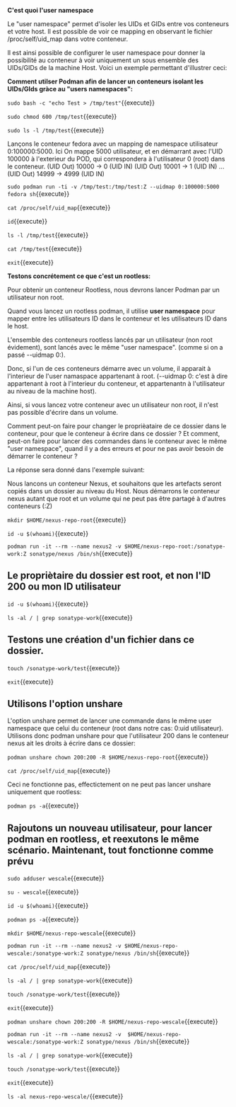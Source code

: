 **C'est quoi l'user namespace**

Le "user namespace" permet d'isoler les UIDs et GIDs entre vos conteneurs et votre host. Il est possible de voir ce mapping en observant le fichier /proc/self/uid_map dans votre conteneur.

Il est ainsi possible de configurer le user namespace pour donner la possibilité au conteneur à voir uniquement un sous ensemble des UIDs/GIDs de la machine Host. Voici un exemple permettant d'illustrer ceci: 

**Comment utilser Podman afin de lancer un conteneurs isolant les UIDs/GIds gràce au "users namespaces":**

`sudo bash -c "echo Test > /tmp/test"`{{execute}}

`sudo chmod 600 /tmp/test`{{execute}}

`sudo ls -l /tmp/test`{{execute}}

Lançons le conteneur fedora avec un mapping de namespace utilisateur 0:100000:5000. Ici On mappe 5000 utilisateur, et en démarrant avec l'UID 100000 à l'exterieur du POD, qui correspondera à l'utilisateur 0 (root) dans le conteneur. 
(UID Out) 10000 -> 0  (UID IN)
(UID Out) 10001 -> 1  (UID IN)
...
(UID Out) 14999 -> 4999  (UID IN)

`sudo podman run -ti -v /tmp/test:/tmp/test:Z --uidmap 0:100000:5000 fedora sh`{{execute}}

`cat /proc/self/uid_map`{{execute}}

`id`{{execute}}

`ls -l /tmp/test`{{execute}}

`cat /tmp/test`{{execute}}

`exit`{{execute}}


**Testons concrétement ce que c'est un rootless:**

Pour obtenir un conteneur Rootless, nous devrons lancer Podman par un utilisateur non root.

Quand vous lancez un rootless podman, il utilise **user namespace** pour mapper entre les utilisateurs ID dans le conteneur et les utilisateurs ID dans le host.

L'ensemble des conteneurs rootless lancés par un utilisateur (non root évidement), sont lancés avec le même "user namespace". (comme si on a passé --uidmap 0:<uid utilisateur:1>). 

Donc, si l'un de ces conteneurs démarre avec un volume, il apparait à l'interieur de l'user namaspace appartenant à root. (--uidmap 0:<uid utilisateur:1> c'est à dire appartenant à root à l'interieur du conteneur, et appartenantn à l'utilisateur au niveau de la machine host).

Ainsi, si vous lancez votre conteneur avec un utilisateur non root, il n'est pas possible d'écrire dans un volume.

Comment peut-on faire pour changer le proprièataire de ce dossier dans le conteneur, pour que le conteneur à écrire dans ce dossier ?
Et comment, peut-on faire pour lancer des commandes dans le conteneur avec le même "user namespace", quand il y a des erreurs et pour ne pas avoir besoin de démarrer le conteneur ?

La réponse sera donné dans l'exemple suivant: 

Nous lancons un conteneur Nexus, et souhaitons que les artefacts seront copiés dans un dossier au niveau du Host.
Nous démarrons le conteneur nexus autant que root et un volume qui ne peut pas être partagé à d'autres conteneurs (:Z)

`mkdir $HOME/nexus-repo-root`{{execute}}

`id -u $(whoami)`{{execute}}

`podman run -it --rm --name nexus2 -v $HOME/nexus-repo-root:/sonatype-work:Z sonatype/nexus /bin/sh`{{execute}}

## Le propriètaire du dossier est root, et non l'ID 200 ou mon ID utilisateur

`id -u $(whoami)`{{execute}}

`ls -al / | grep sonatype-work`{{execute}}

## Testons une création d'un fichier dans ce dossier. 

`touch /sonatype-work/test`{{execute}}

`exit`{{execute}}

## Utilisons l'option unshare

L'option unshare permet de lancer une commande dans le même user namespace que celui du conteneur (root dans notre cas:  0:uid utilisateur). 
Utilisons donc podman unshare pour que l'utilisateur 200 dans le conteneur nexus ait les droits à écrire dans ce dossier: 

`podman unshare chown 200:200 -R $HOME/nexus-repo-root`{{execute}}

`cat /proc/self/uid_map`{{execute}}

Ceci ne fonctionne pas, effectictement on ne peut pas lancer unshare uniquement que rootless: 

`podman ps -a`{{execute}}

## Rajoutons un nouveau utilisateur, pour lancer podman en rootless, et reexutons le même scénario. Maintenant, tout fonctionne comme prévu
`sudo adduser wescale`{{execute}}

`su - wescale`{{execute}}

`id -u $(whoami)`{{execute}}

`podman ps -a`{{execute}}

`mkdir $HOME/nexus-repo-wescale`{{execute}}

`podman run -it --rm --name nexus2 -v $HOME/nexus-repo-wescale:/sonatype-work:Z sonatype/nexus /bin/sh`{{execute}}

`cat /proc/self/uid_map`{{execute}}

`ls -al / | grep sonatype-work`{{execute}}

`touch /sonatype-work/test`{{execute}}

`exit`{{execute}}

`podman unshare chown 200:200 -R $HOME/nexus-repo-wescale`{{execute}}

`podman run -it --rm --name nexus2 -v  $HOME/nexus-repo-wescale:/sonatype-work:Z sonatype/nexus /bin/sh`{{execute}}

`ls -al / | grep sonatype-work`{{execute}}

`touch /sonatype-work/test`{{execute}}

`exit`{{execute}}

`ls -al nexus-repo-wescale/`{{execute}}

